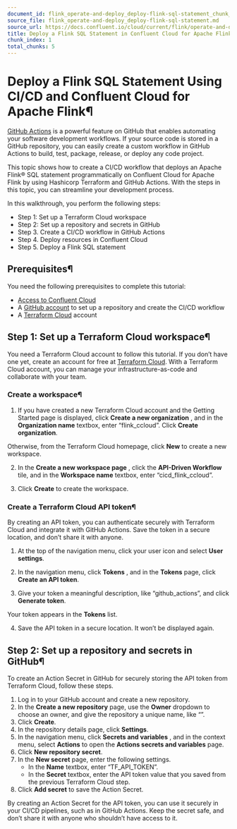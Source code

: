 ```yaml
---
document_id: flink_operate-and-deploy_deploy-flink-sql-statement_chunk_1
source_file: flink_operate-and-deploy_deploy-flink-sql-statement.md
source_url: https://docs.confluent.io/cloud/current/flink/operate-and-deploy/deploy-flink-sql-statement.html
title: Deploy a Flink SQL Statement in Confluent Cloud for Apache Flink
chunk_index: 1
total_chunks: 5
---
```


# Deploy a Flink SQL Statement Using CI/CD and Confluent Cloud for Apache Flink¶

[GitHub Actions](https://docs.github.com/en/actions) is a powerful feature on GitHub that enables automating your software development workflows. If your source code is stored in a GitHub repository, you can easily create a custom workflow in GitHub Actions to build, test, package, release, or deploy any code project.

This topic shows how to create a CI/CD workflow that deploys an Apache Flink® SQL statement programmatically on Confluent Cloud for Apache Flink by using Hashicorp Terraform and GitHub Actions. With the steps in this topic, you can streamline your development process.

In this walkthrough, you perform the following steps:

  * Step 1: Set up a Terraform Cloud workspace
  * Step 2: Set up a repository and secrets in GitHub
  * Step 3. Create a CI/CD workflow in GitHub Actions
  * Step 4. Deploy resources in Confluent Cloud
  * Step 5. Deploy a Flink SQL statement

## Prerequisites¶

You need the following prerequisites to complete this tutorial:

  * [Access to Confluent Cloud](https://confluent.cloud/)
  * A [GitHub account](https://github.com/) to set up a repository and create the CI/CD workflow
  * A [Terraform Cloud](https://app.terraform.io/) account

## Step 1: Set up a Terraform Cloud workspace¶

You need a Terraform Cloud account to follow this tutorial. If you don’t have one yet, create an account for free at [Terraform Cloud](https://app.terraform.io/public/signup/account). With a Terraform Cloud account, you can manage your infrastructure-as-code and collaborate with your team.

### Create a workspace¶

  1. If you have created a new Terraform Cloud account and the Getting Started page is displayed, click **Create a new organization** , and in the **Organization name** textbox, enter “flink_ccloud”. Click **Create organization**.

Otherwise, from the Terraform Cloud homepage, click **New** to create a new workspace.

  2. In the **Create a new workspace page** , click the **API-Driven Workflow** tile, and in the **Workspace name** textbox, enter “cicd_flink_ccloud”.

  3. Click **Create** to create the workspace.

### Create a Terraform Cloud API token¶

By creating an API token, you can authenticate securely with Terraform Cloud and integrate it with GitHub Actions. Save the token in a secure location, and don’t share it with anyone.

  1. At the top of the navigation menu, click your user icon and select **User settings**.

  2. In the navigation menu, click **Tokens** , and in the **Tokens** page, click **Create an API token**.

  3. Give your token a meaningful description, like “github_actions”, and click **Generate token**.

Your token appears in the **Tokens** list.

  4. Save the API token in a secure location. It won’t be displayed again.

## Step 2: Set up a repository and secrets in GitHub¶

To create an Action Secret in GitHub for securely storing the API token from Terraform Cloud, follow these steps.

  1. Log in to your GitHub account and create a new repository.
  2. In the **Create a new repository** page, use the **Owner** dropdown to choose an owner, and give the repository a unique name, like “<your-name-flink-ccloud>”.
  3. Click **Create**.
  4. In the repository details page, click **Settings**.
  5. In the navigation menu, click **Secrets and variables** , and in the context menu, select **Actions** to open the **Actions secrets and variables** page.
  6. Click **New repository secret**.
  7. In the **New secret** page, enter the following settings.
     * In the **Name** textbox, enter “TF_API_TOKEN”.
     * In the **Secret** textbox, enter the API token value that you saved from the previous Terraform Cloud step.
  8. Click **Add secret** to save the Action Secret.

By creating an Action Secret for the API token, you can use it securely in your CI/CD pipelines, such as in GitHub Actions. Keep the secret safe, and don’t share it with anyone who shouldn’t have access to it.
